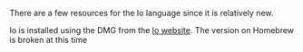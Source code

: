 There are a few resources for the Io language since it is relatively new.

Io is installed using the DMG from the [Io website](iolanguage.com). The version on Homebrew is broken at this time